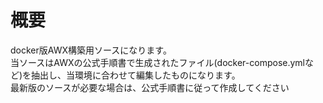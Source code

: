 # 概要

docker版AWX構築用ソースになります。<br/>
当ソースはAWXの公式手順書で生成されたファイル(docker-compose.ymlなど)を抽出し、当環境に合わせて編集したものになります。<br/>
最新版のソースが必要な場合は、公式手順書に従って作成してください<br/>



